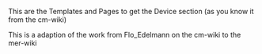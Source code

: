 This are the Templates and Pages to get the Device section (as you know it from the cm-wiki)

This is a adaption of the work from Flo_Edelmann on the cm-wiki to the mer-wiki

